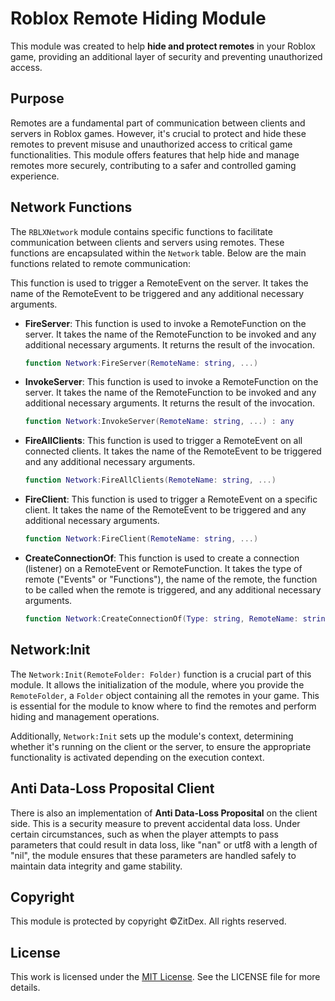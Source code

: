 # Roblox Remote Hiding Module

This module was created to help **hide and protect remotes** in your Roblox game, providing an additional layer of security and preventing unauthorized access.

## Purpose
Remotes are a fundamental part of communication between clients and servers in Roblox games. However, it's crucial to protect and hide these remotes to prevent misuse and unauthorized access to critical game functionalities. This module offers features that help hide and manage remotes more securely, contributing to a safer and controlled gaming experience.

## Network Functions

The `RBLXNetwork` module contains specific functions to facilitate communication between clients and servers using remotes. These functions are encapsulated within the `Network` table. Below are the main functions related to remote communication:

This function is used to trigger a RemoteEvent on the server. It takes the name of the RemoteEvent to be triggered and any additional necessary arguments.

- **FireServer**:
This function is used to invoke a RemoteFunction on the server. It takes the name of the RemoteFunction to be invoked and any additional necessary arguments. It returns the result of the invocation.
  ```lua
  function Network:FireServer(RemoteName: string, ...)
  ```

- **InvokeServer**:
This function is used to invoke a RemoteFunction on the server. It takes the name of the RemoteFunction to be invoked and any additional necessary arguments. It returns the result of the invocation.
  ```lua
  function Network:InvokeServer(RemoteName: string, ...) : any
  ```

- **FireAllClients**:
This function is used to trigger a RemoteEvent on all connected clients. It takes the name of the RemoteEvent to be triggered and any additional necessary arguments.
  ```lua
  function Network:FireAllClients(RemoteName: string, ...)
  ```

- **FireClient**:
This function is used to trigger a RemoteEvent on a specific client. It takes the name of the RemoteEvent to be triggered and any additional necessary arguments.
  ```lua
  function Network:FireClient(RemoteName: string, ...)
  ```

- **CreateConnectionOf**:
This function is used to create a connection (listener) on a RemoteEvent or RemoteFunction. It takes the type of remote ("Events" or "Functions"), the name of the remote, the function to be called when the remote is triggered, and any additional necessary arguments.
  ```lua
  function Network:CreateConnectionOf(Type: string, RemoteName: string, Function: <a>(a) -> (), ...)
  ```

## Network:Init

The `Network:Init(RemoteFolder: Folder)` function is a crucial part of this module. It allows the initialization of the module, where you provide the `RemoteFolder`, a `Folder` object containing all the remotes in your game. This is essential for the module to know where to find the remotes and perform hiding and management operations.

Additionally, `Network:Init` sets up the module's context, determining whether it's running on the client or the server, to ensure the appropriate functionality is activated depending on the execution context.

## Anti Data-Loss Proposital Client

There is also an implementation of **Anti Data-Loss Proposital** on the client side. This is a security measure to prevent accidental data loss. Under certain circumstances, such as when the player attempts to pass parameters that could result in data loss, like "nan" or utf8 with a length of "nil", the module ensures that these parameters are handled safely to maintain data integrity and game stability.

## Copyright

This module is protected by copyright ©ZitDex. All rights reserved.

## License

This work is licensed under the [MIT License](https://opensource.org/licenses/MIT). See the LICENSE file for more details.
